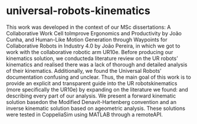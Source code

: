 # universal-robots-kinematics

This work was developed in the context of our MSc dissertations: A Collaborative Work Cell toImprove Ergonomics and Productivity by João Cunha, and Human-Like Motion Generation through Waypoints for Collaborative Robots in Industry 4.0 by João Pereira, in which we got to work with the collaborative robotic arm UR10e. Before producing our kinematics solution, we conducteda literature review on the UR robots’ kinematics and realised there was a lack of thorough and detailed analysis of their kinematics. Additionally, we found the Universal Robots’ documentation confusing and unclear. Thus, the main goal of this work is to provide an explicit and transparent guide into the UR robotskinematics (more specifically the UR10e) by expanding on the literature we found: and describing every part of our analysis. We present a forward kinematic solution basedon the Modified Denavit-Hartenberg convention and an inverse kinematic solution based on ageometric analysis. These solutions were tested in CoppeliaSim using MATLAB through a remoteAPI.